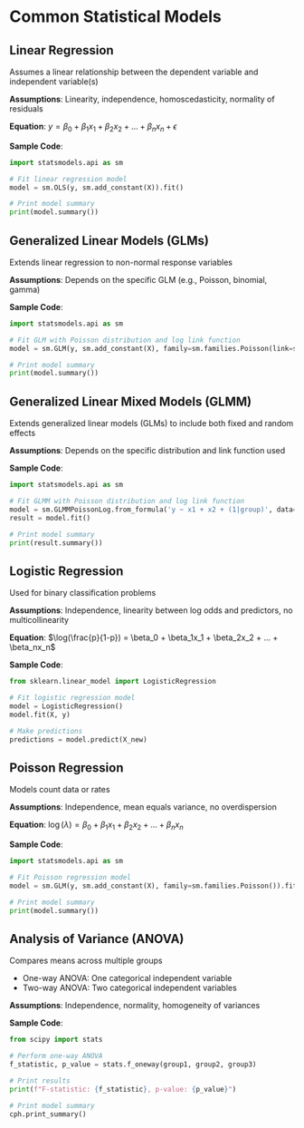 # Common Statistical Models

## Linear Regression

Assumes a linear relationship between the dependent variable and independent variable(s)

**Assumptions**: Linearity, independence, homoscedasticity, normality of residuals

**Equation**: $y = \beta_0 + \beta_1x_1 + \beta_2x_2 + ... + \beta_nx_n + \epsilon$

**Sample Code**:
```python
import statsmodels.api as sm

# Fit linear regression model
model = sm.OLS(y, sm.add_constant(X)).fit()

# Print model summary
print(model.summary())
```
## Generalized Linear Models (GLMs)

Extends linear regression to non-normal response variables

**Assumptions**: Depends on the specific GLM (e.g., Poisson, binomial, gamma)

**Sample Code**:

```python
import statsmodels.api as sm

# Fit GLM with Poisson distribution and log link function
model = sm.GLM(y, sm.add_constant(X), family=sm.families.Poisson(link=sm.families.links.log)).fit()

# Print model summary
print(model.summary())
```

## Generalized Linear Mixed Models (GLMM)

Extends generalized linear models (GLMs) to include both fixed and random effects

**Assumptions**: Depends on the specific distribution and link function used

**Sample Code**:

```python
import statsmodels.api as sm

# Fit GLMM with Poisson distribution and log link function
model = sm.GLMMPoissonLog.from_formula('y ~ x1 + x2 + (1|group)', data=data)
result = model.fit()

# Print model summary
print(result.summary())
```

## Logistic Regression

Used for binary classification problems

**Assumptions**: Independence, linearity between log odds and predictors, no multicollinearity

**Equation**: $\log(\frac{p}{1-p}) = \beta_0 + \beta_1x_1 + \beta_2x_2 + ... + \beta_nx_n$

**Sample Code**:

```python
from sklearn.linear_model import LogisticRegression

# Fit logistic regression model
model = LogisticRegression()
model.fit(X, y)

# Make predictions
predictions = model.predict(X_new)
```

## Poisson Regression

Models count data or rates

**Assumptions**: Independence, mean equals variance, no overdispersion

**Equation**: $\log(\lambda) = \beta_0 + \beta_1x_1 + \beta_2x_2 + ... + \beta_nx_n$

**Sample Code**:

```python
import statsmodels.api as sm

# Fit Poisson regression model
model = sm.GLM(y, sm.add_constant(X), family=sm.families.Poisson()).fit()

# Print model summary
print(model.summary())
```

## Analysis of Variance (ANOVA)

Compares means across multiple groups

- One-way ANOVA: One categorical independent variable
- Two-way ANOVA: Two categorical independent variables

**Assumptions**: Independence, normality, homogeneity of variances

**Sample Code**:

```python
from scipy import stats

# Perform one-way ANOVA
f_statistic, p_value = stats.f_oneway(group1, group2, group3)

# Print results
print(f"F-statistic: {f_statistic}, p-value: {p_value}")

# Print model summary
cph.print_summary()
```
